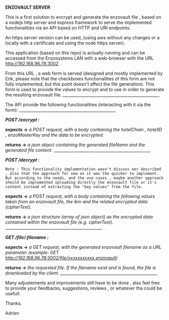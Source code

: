 **ENZOVAULT SERVER**

This is a first solution to encrypt and generate the enzovault file , based on a nodejs http server and express framework to serve the implemented functionalities via an API based on HTTP and URI endpoints.

An https server version can be used, (using aws without any changes or a locally with a certificate and using the node https server).

This application (based on this repo) is actually running and can be accessed from the Enzosystems LAN with a web-browser with the URL http://192.168.96.78:3002 .

From this URL , a web form is served (designed and mostly implemented by Erik, please note that the checkboxes functionalities of this form are not fully implemented, but this point doesn't affect the file generation). This form is used to provide the values to encrypt and to use in order to generate the resulting enzovault file.
                    ________________________________________________

The API provide the following functionalities (interacting with it via the form):
                    ________________________________________________

_**POST /encrypt :**_

**expects ->** _a POST request, with a body containing the hotelChain , hotelID , enzoMasterKey and the data to be encrypted._

**returns ->** _a json object containing the generated fileName and the generated file content._
                    ________________________________________________

_**POST /decrypt :**_

`Note : This functionality implementation wasn't discuss nor described , also that the approach for now as it was the quicker to implement. But according to the needs, and the use cases , maybe another approach should be implemented uploading directly the enzovault file or it's content instead of extracting the "key values" from the file.`

**expects ->** 
_a POST request, with a body containing the following values taken from an enzovault file, the ikm and the related encrypted data (cipherText)._

**returns ->** _a json structure (array of json object) as the encrypted data contained within the enzovault file (e.g. cipherText)._
                    ________________________________________________

_**GET /file/:filename :**_

**expects ->** _a GET request, with the generated enzovault filename as a URL parameter (example: GET http://192.168.96.78:3002/file/xxxxxxxxxxx.enzovault)_

**returns ->** _the requested file. If the filename exist and is found, the file is downloaded by the client._
                    ________________________________________________

Many adjustements and improvements still have to be done , also feel free to provide your feedbacks, suggestions, reviews , or whatever tha could be usefull.

Thanks.


Adrien

